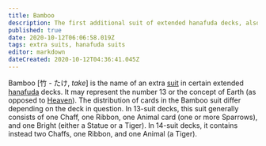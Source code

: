 ```yaml
---
title: Bamboo
description: The first additional suit of extended hanafuda decks, also known as the Earth suit
published: true
date: 2020-10-12T06:06:58.019Z
tags: extra suits, hanafuda suits
editor: markdown
dateCreated: 2020-10-12T04:36:41.045Z
---
```


Bamboo [竹 - たけ, *take*] is the name of an extra [suit](/en/hanafuda/suits) in certain extended [hanafuda](/en/hanafuda) decks. It may represent the number 13 or the concept of Earth (as opposed to [Heaven](/en/hanafuda/suits/lotus)). The distribution of cards in the Bamboo suit differ depending on the deck in question. In 13-suit decks, this suit generally consists of one Chaff, one Ribbon, one Animal card (one or more Sparrows), and one Bright (either a Statue or a Tiger). In 14-suit decks, it contains instead two Chaffs, one Ribbon, and one Animal (a Tiger).